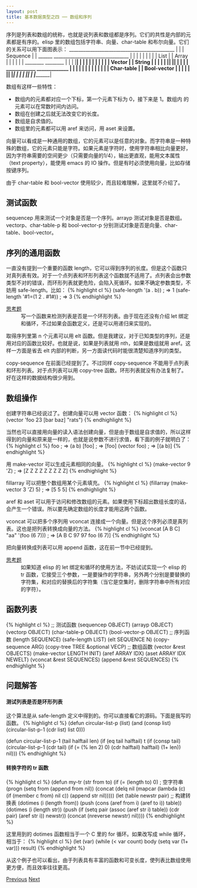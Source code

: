 ```yaml
---
layout: post
title: 基本数据类型之四 ── 数组和序列
---
```


序列是列表和数组的统称，也就是说列表和数组都是序列。它们的共性是内部的元素都是有序的。elisp 里的数组包括字符串、向量、char-table 和布尔向量。它们的关系可以用下面图表示：
               _____________________________________________
              |                                             |
              |          Sequence                           |
              |  ______   ________________________________  |
              | |      | |                                | |
              | | List | |             Array              | |
              | |      | |    ________       ________     | |
              | |______| |   |        |     |        |    | |
              |          |   | Vector |     | String |    | |
              |          |   |________|     |________|    | |
              |          |  ____________   _____________  | |
              |          | |            | |             | | |
              |          | | Char-table | | Bool-vector | | |
              |          | |____________| |_____________| | |
              |          |________________________________| |
              |_____________________________________________|

数组有这样一些特性：
 - 数组内的元素都对应一个下标，第一个元素下标为 0，接下来是 1。数组内
 的元素可以在常数时间内访问。
 - 数组在创建之后就无法改变它的长度。
 - 数组是自求值的。
 - 数组里的元素都可以用 aref 来访问，用 aset 来设置。

向量可以看成是一种通用的数组，它的元素可以是任意的对象。而字符串是一种特殊的数组，它的元素只能是字符。如果元素是字符时，使用字符串相比向量更好，因为字符串需要的空间更少（只需要向量的1/4），输出更直观，能用文本属性（text property），能使用 emacs 的 IO 操作。但是有时必须使用向量，比如存储按键序列。

由于 char-table 和 bool-vector 使用较少，而且较难理解，这里就不介绍了。

## 测试函数 ##

sequencep 用来测试一个对象是否是一个序列。arrayp 测试对象是否是数组。vectorp、char-table-p 和 bool-vector-p 分别测试对象是否是向量、char-table、bool-vector。

## 序列的通用函数 ##

一直没有提到一个重要的函数 length，它可以得到序列的长度。但是这个函数只对真列表有效。对于一个点列表和环形列表这个函数就不适用了。点列表会出参数类型不对的错误，而环形列表就更危险，会陷入死循环。如果不确定参数类型，不妨用 safe-length。比如：
{% highlight cl %}
(safe-length '(a . b))                  ; => 1
(safe-length '#1=(1 2 . #1#))           ; => 3
{% endhighlight %}

<dl>
<dt><a href="#answer-cirlistp">思考题</a></dt>
<dd>
  写一个函数来检测列表是否是一个环形列表。由于现在还没有介绍 let 绑定和循环，不过如果会函数定义，还是可以用递归来实现的。
</dd>
</dl>

取得序列里第 n 个元素可以用 elt 函数。但是我建议，对于已知类型的序列，还是用对应的函数比较好。也就是说，如果是列表就用 nth，如果是数组就用 aref。这样一方面是省去 elt 内部的判断，另一方面读代码时能很清楚知道序列的类型。

copy-sequence 在前面已经提到了。不过同样 copy-sequence 不能用于点列表和环形列表。对于点列表可以用 copy-tree 函数。环形列表就没有办法复制了。
好在这样的数据结构很少用到。

## 数组操作 ##

创建字符串已经说过了。创建向量可以用 vector 函数：
{% highlight cl %}
(vector 'foo 23 [bar baz] "rats")
{% endhighlight %}

当然也可以直接用向量的读入语法创建向量，但是由于数组是自求值的，所以这样得到的向量和原来是一样的，也就是说参数不进行求值，看下面的例子就明白了：
{% highlight cl %}
foo                                     ; => (a b)
[foo]                                   ; => [foo]
(vector foo)                            ; => [(a b)]
{% endhighlight %}

用 make-vector 可以生成元素相同的向量。
{% highlight cl %}
(make-vector 9 'Z)                      ; => [Z Z Z Z Z Z Z Z Z]
{% endhighlight %}

fillarray 可以把整个数组用某个元素填充。
{% highlight cl %}
(fillarray (make-vector 3 'Z) 5)        ; => [5 5 5]
{% endhighlight %}

aref 和 aset 可以用于访问和修改数组的元素。如果使用下标超出数组长度的话，会产生一个错误。所以要先确定数组的长度才能用这两个函数。

vconcat 可以把多个序列用 vconcat 连接成一个向量。但是这个序列必须是真列表。这也是把列表转换成向量的方法。
{% highlight cl %}
(vconcat [A B C] "aa" '(foo (6 7)))     ; => [A B C 97 97 foo (6 7)]
{% endhighlight %}

把向量转换成列表可以用 append 函数，这在前一节中已经提到。

<dl>
<dt><a href="#answer-tr">思考题</a></dt>
<dd>
  如果知道 elisp 的 let 绑定和循环的使用方法，不妨试试实现一个 elisp 的 tr 函数，它接受三个参数，一是要操作的字符串，另外两个分别是要替换的字符集，和对应的替换后的字符集（当它是空集时，删除字符串中所有对应的字符）。
  </dd>
</dl>

## 函数列表 ##
{% highlight cl %}
;; 测试函数
(sequencep OBJECT)
(arrayp OBJECT)
(vectorp OBJECT)
(char-table-p OBJECT)
(bool-vector-p OBJECT)
;; 序列函数
(length SEQUENCE)
(safe-length LIST)
(elt SEQUENCE N)
(copy-sequence ARG)
(copy-tree TREE &optional VECP)
;; 数组函数
(vector &rest OBJECTS)
(make-vector LENGTH INIT)
(aref ARRAY IDX)
(aset ARRAY IDX NEWELT)
(vconcat &rest SEQUENCES)
(append &rest SEQUENCES)
{% endhighlight %}

## 问题解答 ##

<a name="answer-cirlistp"></a>
#### 测试列表是否是环形列表 ####
这个算法是从 safe-length 定义中得到的。你可以直接看它的源码。下面是我写的函数。
{% highlight cl %}
(defun circular-list-p (list)
  (and (consp list)
       (circular-list-p-1 (cdr list) list 0)))

(defun circular-list-p-1 (tail halftail len)
  (if (eq tail halftail)
      t
    (if (consp tail)
        (circular-list-p-1 (cdr tail)
                           (if (= (% len 2) 0)
                               (cdr halftail)
                             halftail)
                           (1+ len))
      nil)))
{% endhighlight %}

<a name="answer-tr"></a>
#### 转换字符的 tr 函数 ####
{% highlight cl %}
(defun my-tr (str from to)
  (if (= (length to) 0)                 ; 空字符串
      (progn
        (setq from (append from nil))
        (concat
         (delq nil
               (mapcar (lambda (c)
                         (if (member c from)
                             nil c))
                       (append str nil)))))
    (let (table newstr pair)
      ;; 构建转换表
      (dotimes (i (length from))
        (push (cons (aref from i) (aref to i)) table))
      (dotimes (i (length str))
        (push
         (if (setq pair (assoc (aref str i) table))
             (cdr pair)
           (aref str i))
         newstr))
      (concat (nreverse newstr) nil))))
{% endhighlight %}

这里用到的 dotimes 函数相当于一个 C 里的 for 循环。如果改写成 while 循环，相当于：
{% highlight cl %}
(let (var)
  (while (< var count)
    body
    (setq var (1+ var)))
  result)
{% endhighlight %}

从这个例子也可以看出，由于列表具有丰富的函数和可变长度，使列表比数组使用更方便，而且效率往往更高。

<div class="post-nav clearfix">
<a class="prev" href="05-cons-cell.html">Previous</a>
<a class="next" href="07-symbol.html">Next</a>
</div>
